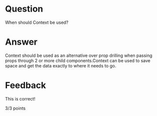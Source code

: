 # Question

When should Context be used? 

# Answer

Context should be used as an alternative over prop drilling when passing props through 2 or more child components.Context can be used to save space and get the data exactly to where it needs to go.

# Feedback

This is correct!

3/3 points